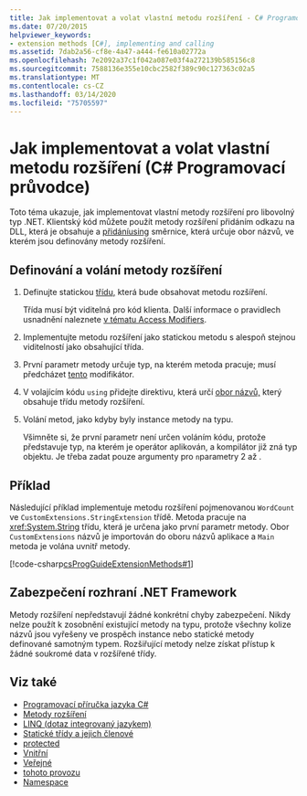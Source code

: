 ```yaml
---
title: Jak implementovat a volat vlastní metodu rozšíření - C# Programovací průvodce
ms.date: 07/20/2015
helpviewer_keywords:
- extension methods [C#], implementing and calling
ms.assetid: 7dab2a56-cf8e-4a47-a444-fe610a02772a
ms.openlocfilehash: 7e2092a37c1f042a087e03f4a272139b585156c8
ms.sourcegitcommit: 7588136e355e10cbc2582f389c90c127363c02a5
ms.translationtype: MT
ms.contentlocale: cs-CZ
ms.lasthandoff: 03/14/2020
ms.locfileid: "75705597"
---
```

# <a name="how-to-implement-and-call-a-custom-extension-method-c-programming-guide"></a>Jak implementovat a volat vlastní metodu rozšíření (C# Programovací průvodce)
Toto téma ukazuje, jak implementovat vlastní metody rozšíření pro libovolný typ .NET. Klientský kód můžete použít metody rozšíření přidáním odkazu na DLL, která je obsahuje a [přidáníusing](../../language-reference/keywords/using-directive.md) směrnice, která určuje obor názvů, ve kterém jsou definovány metody rozšíření.  
  
## <a name="to-define-and-call-the-extension-method"></a>Definování a volání metody rozšíření  
  
1. Definujte statickou [třídu,](./static-classes-and-static-class-members.md) která bude obsahovat metodu rozšíření.  
  
     Třída musí být viditelná pro kód klienta. Další informace o pravidlech usnadnění naleznete [v tématu Access Modifiers](./access-modifiers.md).  
  
2. Implementujte metodu rozšíření jako statickou metodu s alespoň stejnou viditelností jako obsahující třída.  
  
3. První parametr metody určuje typ, na kterém metoda pracuje; musí předcházet [tento](../../language-reference/keywords/this.md) modifikátor.  
  
4. V volajícím kódu `using` přidejte direktivu, která určí [obor názvů,](../../language-reference/keywords/namespace.md) který obsahuje třídu metody rozšíření.  
  
5. Volání metod, jako kdyby byly instance metody na typu.  
  
     Všimněte si, že první parametr není určen voláním kódu, protože představuje typ, na kterém je operátor aplikován, a kompilátor již zná typ objektu. Je třeba zadat pouze argumenty pro `n`parametry 2 až .  
  
## <a name="example"></a>Příklad  
 Následující příklad implementuje metodu rozšíření pojmenovanou `WordCount` ve `CustomExtensions.StringExtension` třídě. Metoda pracuje na <xref:System.String> třídu, která je určena jako první parametr metody. Obor `CustomExtensions` názvů je importován do oboru názvů aplikace a `Main` metoda je volána uvnitř metody.  
  
 [!code-csharp[csProgGuideExtensionMethods#1](~/samples/snippets/csharp/VS_Snippets_VBCSharp/csProgGuideExtensionMethods/cs/extensionmethods.cs#1)]  
  
## <a name="net-framework-security"></a>Zabezpečení rozhraní .NET Framework  
 Metody rozšíření nepředstavují žádné konkrétní chyby zabezpečení. Nikdy nelze použít k zosobnění existující metody na typu, protože všechny kolize názvů jsou vyřešeny ve prospěch instance nebo statické metody definované samotným typem. Rozšiřující metody nelze získat přístup k žádné soukromé data v rozšířené třídy.  
  
## <a name="see-also"></a>Viz také

- [Programovací příručka jazyka C#](../index.md)
- [Metody rozšíření](./extension-methods.md)
- [LINQ (dotaz integrovaný jazykem)](../../linq/linq-in-csharp.md)
- [Statické třídy a jejich členové](./static-classes-and-static-class-members.md)
- [protected](../../language-reference/keywords/protected.md)
- [Vnitřní](../../language-reference/keywords/internal.md)
- [Veřejné](../../language-reference/keywords/public.md)
- [tohoto provozu](../../language-reference/keywords/this.md)
- [Namespace](../../language-reference/keywords/namespace.md)
